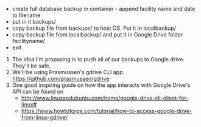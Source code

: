 * create full database backup in container - append facility name and date to filename
* put in it backups/
* copy backup file from backups/ to host OS. Put it in localbackup/
* copy backup file from localbackup/ and put it in Google Drive folder facilityname/
* exit


1. The idea I'm proposing is to push all of our backups to Google drive. They'll be safe.
2. We'll be using Prasmussen's gdrive CLI app. https://github.com/prasmussen/gdrive
3. One good inspiring guide on how the app interacts with Google Drive's API can be found on
    * http://www.linuxandubuntu.com/home/google-drive-cli-client-for-linux#
    * https://www.howtoforge.com/tutorial/how-to-access-google-drive-from-linux-gdrive/